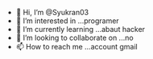 - 👋 Hi, I’m @Syukran03
- 👀 I’m interested in ...programer
- 🌱 I’m currently learning ...abaut hacker
- 💞️ I’m looking to collaborate on ...no
- 📫 How to reach me ...account gmail

<!---
Syukran03/Syukran03 is a ✨ special ✨ repository because its `README.md` (this file) appears on your GitHub profile.
You can click the Preview link to take a look at your changes.
--->
